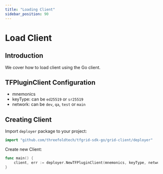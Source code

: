 ```yaml
---
title: "Loading Client"
sidebar_position: 90
---
```


<h1>Load Client</h1>

## Introduction

We cover how to load client using the Go client.

## TFPluginClient Configuration

- mnemonics
- keyType: can be `ed25519` or `sr25519`
- network: can be `dev`, `qa`, `test` or `main`

## Creating Client

Import `deployer` package to your project:

```go
import "github.com/threefoldtech/tfgrid-sdk-go/grid-client/deployer"
```

Create new Client:

```go
func main() {
    client, err := deployer.NewTFPluginClient(mnemonics, keyType, network, "", "", "", 0, true)
}
```
